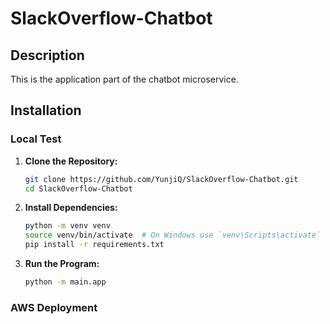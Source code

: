 # SlackOverflow-Chatbot

## Description
This is the application part of the chatbot microservice.

## Installation

### Local Test
1. **Clone the Repository:**
   ```bash
   git clone https://github.com/YunjiQ/SlackOverflow-Chatbot.git
   cd SlackOverflow-Chatbot
   
2. **Install Dependencies:**
   ```bash
   python -m venv venv
   source venv/bin/activate  # On Windows use `venv\Scripts\activate`
   pip install -r requirements.txt

3. **Run the Program:**
   ```bash
   python -m main.app

### AWS Deployment
